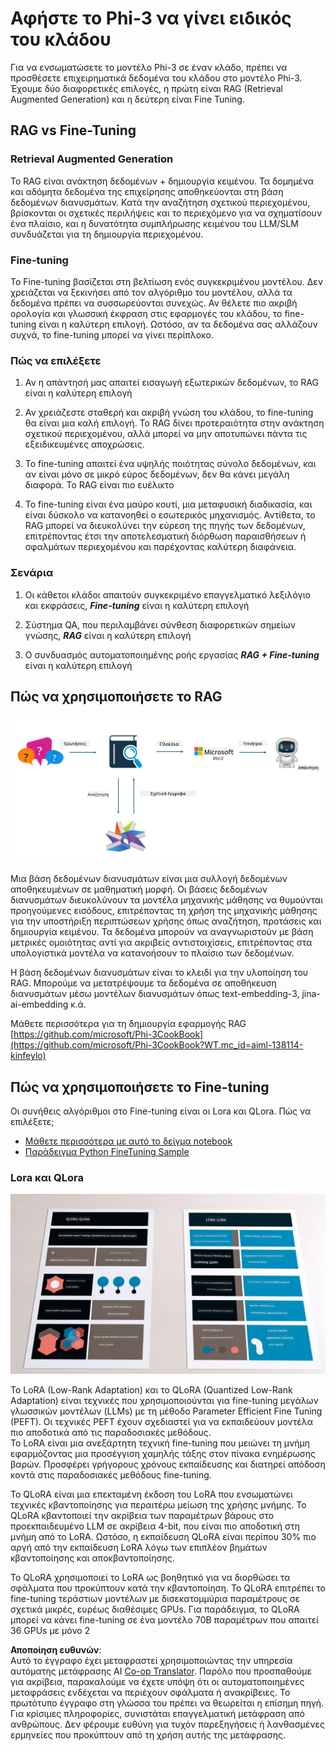 <!--
CO_OP_TRANSLATOR_METADATA:
{
  "original_hash": "743d7e9cb9c4e8ea642d77bee657a7fa",
  "translation_date": "2025-05-09T22:26:47+00:00",
  "source_file": "md/03.FineTuning/LetPhi3gotoIndustriy.md",
  "language_code": "el"
}
-->
# **Αφήστε το Phi-3 να γίνει ειδικός του κλάδου**

Για να ενσωματώσετε το μοντέλο Phi-3 σε έναν κλάδο, πρέπει να προσθέσετε επιχειρηματικά δεδομένα του κλάδου στο μοντέλο Phi-3. Έχουμε δύο διαφορετικές επιλογές, η πρώτη είναι RAG (Retrieval Augmented Generation) και η δεύτερη είναι Fine Tuning.

## **RAG vs Fine-Tuning**

### **Retrieval Augmented Generation**

Το RAG είναι ανάκτηση δεδομένων + δημιουργία κειμένου. Τα δομημένα και αδόμητα δεδομένα της επιχείρησης αποθηκεύονται στη βάση δεδομένων διανυσμάτων. Κατά την αναζήτηση σχετικού περιεχομένου, βρίσκονται οι σχετικές περιλήψεις και το περιεχόμενο για να σχηματίσουν ένα πλαίσιο, και η δυνατότητα συμπλήρωσης κειμένου του LLM/SLM συνδυάζεται για τη δημιουργία περιεχομένου.

### **Fine-tuning**

Το Fine-tuning βασίζεται στη βελτίωση ενός συγκεκριμένου μοντέλου. Δεν χρειάζεται να ξεκινήσει από τον αλγόριθμο του μοντέλου, αλλά τα δεδομένα πρέπει να συσσωρεύονται συνεχώς. Αν θέλετε πιο ακριβή ορολογία και γλωσσική έκφραση στις εφαρμογές του κλάδου, το fine-tuning είναι η καλύτερη επιλογή. Ωστόσο, αν τα δεδομένα σας αλλάζουν συχνά, το fine-tuning μπορεί να γίνει περίπλοκο.

### **Πώς να επιλέξετε**

1. Αν η απάντησή μας απαιτεί εισαγωγή εξωτερικών δεδομένων, το RAG είναι η καλύτερη επιλογή

2. Αν χρειάζεστε σταθερή και ακριβή γνώση του κλάδου, το fine-tuning θα είναι μια καλή επιλογή. Το RAG δίνει προτεραιότητα στην ανάκτηση σχετικού περιεχομένου, αλλά μπορεί να μην αποτυπώνει πάντα τις εξειδικευμένες αποχρώσεις.

3. Το fine-tuning απαιτεί ένα υψηλής ποιότητας σύνολο δεδομένων, και αν είναι μόνο σε μικρό εύρος δεδομένων, δεν θα κάνει μεγάλη διαφορά. Το RAG είναι πιο ευέλικτο

4. Το fine-tuning είναι ένα μαύρο κουτί, μια μεταφυσική διαδικασία, και είναι δύσκολο να κατανοηθεί ο εσωτερικός μηχανισμός. Αντίθετα, το RAG μπορεί να διευκολύνει την εύρεση της πηγής των δεδομένων, επιτρέποντας έτσι την αποτελεσματική διόρθωση παραισθήσεων ή σφαλμάτων περιεχομένου και παρέχοντας καλύτερη διαφάνεια.

### **Σενάρια**

1. Οι κάθετοι κλάδοι απαιτούν συγκεκριμένο επαγγελματικό λεξιλόγιο και εκφράσεις, ***Fine-tuning*** είναι η καλύτερη επιλογή

2. Σύστημα QA, που περιλαμβάνει σύνθεση διαφορετικών σημείων γνώσης, ***RAG*** είναι η καλύτερη επιλογή

3. Ο συνδυασμός αυτοματοποιημένης ροής εργασίας ***RAG + Fine-tuning*** είναι η καλύτερη επιλογή

## **Πώς να χρησιμοποιήσετε το RAG**

![rag](../../../../translated_images/rag.36e7cb856f120334d577fde60c6a5d7c5eecae255dac387669303d30b4b3efa4.el.png)

Μια βάση δεδομένων διανυσμάτων είναι μια συλλογή δεδομένων αποθηκευμένων σε μαθηματική μορφή. Οι βάσεις δεδομένων διανυσμάτων διευκολύνουν τα μοντέλα μηχανικής μάθησης να θυμούνται προηγούμενες εισόδους, επιτρέποντας τη χρήση της μηχανικής μάθησης για την υποστήριξη περιπτώσεων χρήσης όπως αναζήτηση, προτάσεις και δημιουργία κειμένου. Τα δεδομένα μπορούν να αναγνωριστούν με βάση μετρικές ομοιότητας αντί για ακριβείς αντιστοιχίσεις, επιτρέποντας στα υπολογιστικά μοντέλα να κατανοήσουν το πλαίσιο των δεδομένων.

Η βάση δεδομένων διανυσμάτων είναι το κλειδί για την υλοποίηση του RAG. Μπορούμε να μετατρέψουμε τα δεδομένα σε αποθήκευση διανυσμάτων μέσω μοντέλων διανυσμάτων όπως text-embedding-3, jina-ai-embedding κ.ά.

Μάθετε περισσότερα για τη δημιουργία εφαρμογής RAG [https://github.com/microsoft/Phi-3CookBook](https://github.com/microsoft/Phi-3CookBook?WT.mc_id=aiml-138114-kinfeylo) 

## **Πώς να χρησιμοποιήσετε το Fine-tuning**

Οι συνήθεις αλγόριθμοι στο Fine-tuning είναι οι Lora και QLora. Πώς να επιλέξετε;
- [Μάθετε περισσότερα με αυτό το δείγμα notebook](../../../../code/04.Finetuning/Phi_3_Inference_Finetuning.ipynb)
- [Παράδειγμα Python FineTuning Sample](../../../../code/04.Finetuning/FineTrainingScript.py)

### **Lora και QLora**

![lora](../../../../translated_images/qlora.6aeba71122bc0c8d56ccf0bc36b861304939fee087f43c1fc6cc5c9cb8764725.el.png)

Το LoRA (Low-Rank Adaptation) και το QLoRA (Quantized Low-Rank Adaptation) είναι τεχνικές που χρησιμοποιούνται για fine-tuning μεγάλων γλωσσικών μοντέλων (LLMs) με τη μέθοδο Parameter Efficient Fine Tuning (PEFT). Οι τεχνικές PEFT έχουν σχεδιαστεί για να εκπαιδεύουν μοντέλα πιο αποδοτικά από τις παραδοσιακές μεθόδους.  
Το LoRA είναι μια ανεξάρτητη τεχνική fine-tuning που μειώνει τη μνήμη εφαρμόζοντας μια προσέγγιση χαμηλής τάξης στον πίνακα ενημέρωσης βαρών. Προσφέρει γρήγορους χρόνους εκπαίδευσης και διατηρεί απόδοση κοντά στις παραδοσιακές μεθόδους fine-tuning.

Το QLoRA είναι μια επεκταμένη έκδοση του LoRA που ενσωματώνει τεχνικές κβαντοποίησης για περαιτέρω μείωση της χρήσης μνήμης. Το QLoRA κβαντοποιεί την ακρίβεια των παραμέτρων βάρους στο προεκπαιδευμένο LLM σε ακρίβεια 4-bit, που είναι πιο αποδοτική στη μνήμη από το LoRA. Ωστόσο, η εκπαίδευση QLoRA είναι περίπου 30% πιο αργή από την εκπαίδευση LoRA λόγω των επιπλέον βημάτων κβαντοποίησης και αποκβαντοποίησης.

Το QLoRA χρησιμοποιεί το LoRA ως βοηθητικό για να διορθώσει τα σφάλματα που προκύπτουν κατά την κβαντοποίηση. Το QLoRA επιτρέπει το fine-tuning τεράστιων μοντέλων με δισεκατομμύρια παραμέτρους σε σχετικά μικρές, ευρέως διαθέσιμες GPUs. Για παράδειγμα, το QLoRA μπορεί να κάνει fine-tuning σε ένα μοντέλο 70B παραμέτρων που απαιτεί 36 GPUs με μόνο 2

**Αποποίηση ευθυνών**:  
Αυτό το έγγραφο έχει μεταφραστεί χρησιμοποιώντας την υπηρεσία αυτόματης μετάφρασης AI [Co-op Translator](https://github.com/Azure/co-op-translator). Παρόλο που προσπαθούμε για ακρίβεια, παρακαλούμε να έχετε υπόψη ότι οι αυτοματοποιημένες μεταφράσεις ενδέχεται να περιέχουν σφάλματα ή ανακρίβειες. Το πρωτότυπο έγγραφο στη γλώσσα του πρέπει να θεωρείται η επίσημη πηγή. Για κρίσιμες πληροφορίες, συνιστάται επαγγελματική μετάφραση από ανθρώπους. Δεν φέρουμε ευθύνη για τυχόν παρεξηγήσεις ή λανθασμένες ερμηνείες που προκύπτουν από τη χρήση αυτής της μετάφρασης.